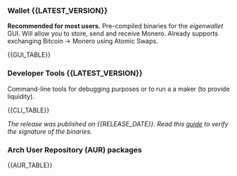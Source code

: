 <style>
.notice {
    background-color: rgb(250, 241, 213);
    border: 1px solid #ffeaa7;
    color: #856404;
    padding: 0.75rem;
    text-align: center;
    font-style: italic;
    white-space: wrap !important;
}

@media (max-width: 600px) {
    table {
        font-size: 0.9em;
    }

    .hide-mobile {
        display: none;
    }
}

</style>

### Wallet {{LATEST_VERSION}}

**Recommended for most users.** Pre-compiled binaries for the _eigenwallet_ GUI. Will allow you to store, send and receive Monero. Already supports exchanging Bitcoin $\rightarrow$ Monero using Atomic Swaps.

{{GUI_TABLE}}

### Developer Tools {{LATEST_VERSION}}

Command-line tools for debugging purposes or to run a a maker (to provide liquidity).

{{CLI_TABLE}}

_The release was published on {{RELEASE_DATE}}._ _Read this [guide](https://docs.unstoppableswap.net/getting_started/verify_tauri_signature) to verify the signature of the binaries._

### Arch User Repository (AUR) packages

{{AUR_TABLE}}
